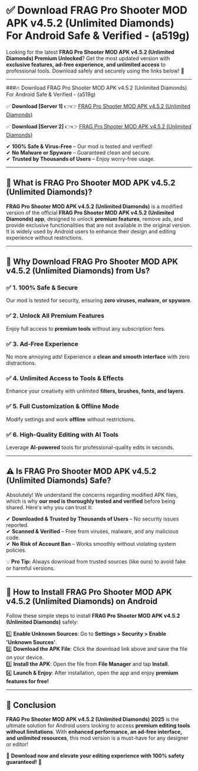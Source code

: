 
# ✅ Download FRAG Pro Shooter MOD APK v4.5.2 (Unlimited Diamonds) For Android Safe & Verified -  (a519g) 

Looking for the latest **FRAG Pro Shooter MOD APK v4.5.2 (Unlimited Diamonds) Premium Unlocked**? Get the most updated version with **exclusive features, ad-free experience, and unlimited access** to professional tools. Download safely and securely using the links below! 🚀  

---

###🔥 Download FRAG Pro Shooter MOD APK v4.5.2 (Unlimited Diamonds) For Android Safe & Verified -  (a519g)  

✅ **Download [Server 1]** 👉👉 [FRAG Pro Shooter MOD APK v4.5.2 (Unlimited Diamonds) ](https://apkcomod.com?title=FRAG_Pro_Shooter_MOD_APK_v4.5.2_(Unlimited_Diamonds))  

✅ **Download [Server 2]** 👉👉 [FRAG Pro Shooter MOD APK v4.5.2 (Unlimited Diamonds) ](https://apkcomod.com?title=FRAG_Pro_Shooter_MOD_APK_v4.5.2_(Unlimited_Diamonds))  

✔ **100% Safe & Virus-Free** – Our mod is tested and verified!  
✔ **No Malware or Spyware** – Guaranteed clean and secure.  
✔ **Trusted by Thousands of Users** – Enjoy worry-free usage.  

---

## 📌 What is FRAG Pro Shooter MOD APK v4.5.2 (Unlimited Diamonds)?  

**FRAG Pro Shooter MOD APK v4.5.2 (Unlimited Diamonds)** is a modified version of the official **FRAG Pro Shooter MOD APK v4.5.2 (Unlimited Diamonds) app**, designed to unlock **premium features**, remove ads, and provide exclusive functionalities that are not available in the original version. It is widely used by Android users to enhance their design and editing experience without restrictions.  

---

## 🌟 Why Download FRAG Pro Shooter MOD APK v4.5.2 (Unlimited Diamonds) from Us?  

### ✅ 1. 100% Safe & Secure  
Our mod is tested for security, ensuring **zero viruses, malware, or spyware**.  

### ✅ 2. Unlock All Premium Features  
Enjoy full access to **premium tools** without any subscription fees.  

### ✅ 3. Ad-Free Experience  
No more annoying ads! Experience a **clean and smooth interface** with zero distractions.  

### ✅ 4. Unlimited Access to Tools & Effects  
Enhance your creativity with unlimited **filters, brushes, fonts, and layers**.  

### ✅ 5. Full Customization & Offline Mode  
Modify settings and work **offline** without restrictions.  

### ✅ 6. High-Quality Editing with AI Tools  
Leverage **AI-powered** tools for professional-quality edits in seconds.  

---

## ⚠️ Is FRAG Pro Shooter MOD APK v4.5.2 (Unlimited Diamonds) Safe?  

Absolutely! We understand the concerns regarding modified APK files, which is why **our mod is thoroughly tested and verified** before being shared. Here's why you can trust it:  

✔ **Downloaded & Trusted by Thousands of Users** – No security issues reported.  
✔ **Scanned & Verified** – Free from viruses, malware, and any malicious code.  
✔ **No Risk of Account Ban** – Works smoothly without violating system policies.  

💡 **Pro Tip:** Always download from trusted sources (like ours) to avoid fake or harmful versions.  

---

## 📲 How to Install FRAG Pro Shooter MOD APK v4.5.2 (Unlimited Diamonds) on Android  

Follow these simple steps to install **FRAG Pro Shooter MOD APK v4.5.2 (Unlimited Diamonds)** safely:  

1️⃣ **Enable Unknown Sources**: Go to **Settings > Security > Enable 'Unknown Sources'**.  
2️⃣ **Download the APK File**: Click the download link above and save the file on your device.  
3️⃣ **Install the APK**: Open the file from **File Manager** and tap **Install**.  
4️⃣ **Launch & Enjoy**: After installation, open the app and enjoy **premium features for free!**  

---

## 🚀 Conclusion  

**FRAG Pro Shooter MOD APK v4.5.2 (Unlimited Diamonds) 2025** is the ultimate solution for Android users looking to access **premium editing tools without limitations**. With **enhanced performance, an ad-free interface, and unlimited resources**, this mod version is a must-have for any designer or editor!  

🔻 **Download now and elevate your editing experience with 100% safety guaranteed!** 🔻  
